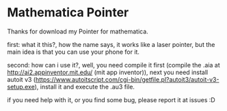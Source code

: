 # Mathematica Pointer

Thanks for download my Pointer for mathematica.

first: what it this?, how the name says, it works like a laser pointer, but the main idea is that you can use your phone for it.

second: how can i use it?, well, you need compile it first (compile the .aia at http://ai2.appinventor.mit.edu/ (mit app inventor)), next you need install autoit v3 (https://www.autoitscript.com/cgi-bin/getfile.pl?autoit3/autoit-v3-setup.exe), install it and execute the .au3 file.

if you need help with it, or you find some bug, please report it at issues :D
